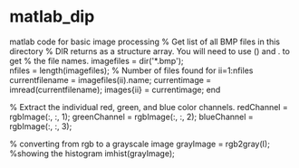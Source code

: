 # matlab_dip
matlab code for basic image processing 
% Get list of all BMP files in this directory
% DIR returns as a structure array.  You will need to use () and . to get
% the file names.
imagefiles = dir('*.bmp');      
nfiles = length(imagefiles);    % Number of files found
for ii=1:nfiles
   currentfilename = imagefiles(ii).name;
   currentimage = imread(currentfilename);
   images{ii} = currentimage;
end

% Extract the individual red, green, and blue color channels.
redChannel = rgbImage(:, :, 1);
greenChannel = rgbImage(:, :, 2);
blueChannel = rgbImage(:, :, 3);

% converting from rgb to a grayscale image
grayImage = rgb2gray(I);
%showing the histogram
imhist(grayImage);
